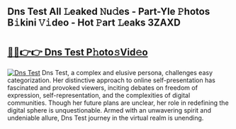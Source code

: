 ## Dns Test All 𝙻eaked 𝙽u𝚍es - Part-Yle 𝙿hotos B𝚒kini 𝚅𝚒deo - Hot 𝙿art 𝙻eaks 3ZAXD

# <h2><a href="http://ld0ikh.urlbe.top/?page=Dns+Test">🔗🔗👉👉 Dns Test P𝚑oto𝚜Vid𝚎o</a></h2>

[![Dns Test](https://i.imgur.com/eBuTRDB.gif)](http://ld0ikh.urlbe.top/?page=Dns+Test)
Dns Test, a complex and elusive persona, challenges easy categorization. Her distinctive approach to online self-presentation has fascinated and provoked viewers, inciting debates on freedom of expression, self-representation, and the complexities of digital communities. Though her future plans are unclear, her role in redefining the digital sphere is unquestionable. Armed with an unwavering spirit and undeniable allure, Dns Test journey in the virtual realm is unending.
